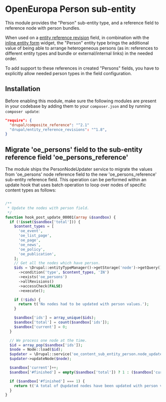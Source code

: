 # OpenEuropa Person sub-entity

This module provides the "Person" sub-entity type, and a reference field to reference node with person bundles.

When used on a [entity reference revision](https://www.drupal.org/project/entity_reference_revisions) field, in combination
with the [inline entity form](https://www.drupal.org/project/inline_entity_form) widget, the "Person" entity type brings
the additional value of being able to arrange heterogeneous persons (as in: references to different entity types and
bundle or external/internal links) in the needed order.

To add support to these references in created "Persons" fields, you have to explicitly allow needed person types in the field configuration.

## Installation

Before enabling this module, make sure the following modules are present in your codebase by adding them to your
`composer.json` and by running `composer update`:

```json
"require": {
  "drupal/composite_reference": "^2.1"
  "drupal/entity_reference_revisions": "^1.8",
}
```

## Migrate 'oe_persons' field to the sub-entity reference field 'oe_persons_reference'

The module ships the PersonNodeUpdater service to migrate the values from 'oe_persons' node reference field
to the new 'oe_persons_reference' sub-entity reference field. This operation can be performed within an update hook
that uses batch operation to loop over nodes of specific content types as follows:
```php

/**
 * Update the nodes with person field.
 */
function hook_post_update_00001(array &$sandbox) {
  if (!isset($sandbox['total'])) {
    $content_types = [
      'oe_event',
      'oe_list_page',
      'oe_page',
      'oe_news',
      'oe_policy',
      'oe_publication',
    ];
    // Get all the nodes which have person.
    $ids = \Drupal::entityTypeManager()->getStorage('node')->getQuery()
      ->condition('type', $content_types, 'IN')
      ->exists('oe_persons')
      ->allRevisions()
      ->accessCheck(FALSE)
      ->execute();

    if (!$ids) {
      return t('No nodes had to be updated with person values.');
    }

    $sandbox['ids'] = array_unique($ids);
    $sandbox['total'] = count($sandbox['ids']);
    $sandbox['current'] = 0;
  }

  // We process one node at the time.
  $id = array_pop($sandbox['ids']);
  $node = Node::load($id);
  $updater = \Drupal::service('oe_content_sub_entity_person.node_updater');
  $updater->updateNode($node);

  $sandbox['current']++;
  $sandbox['#finished'] = empty($sandbox['total']) ? 1 : ($sandbox['current'] / $sandbox['total']);

  if ($sandbox['#finished'] === 1) {
    return t('A total of @updated nodes have been updated with person values.', ['@updated' => $sandbox['current']]);
  }
}
```

